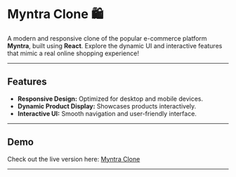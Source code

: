 # Myntra Clone 🛍️

A modern and responsive clone of the popular e-commerce platform **Myntra**, built using **React**. Explore the dynamic UI and interactive features that mimic a real online shopping experience!

---

## Features

- **Responsive Design:** Optimized for desktop and mobile devices.
- **Dynamic Product Display:** Showcases products interactively.
- **Interactive UI:** Smooth navigation and user-friendly interface.

---

## Demo

Check out the live version here: [Myntra Clone](https://afrit-bagani.github.io/myntra-react/)

---
